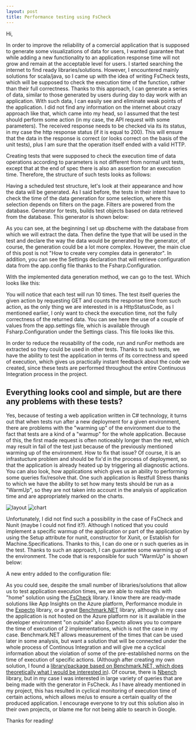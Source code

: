 ```yaml
---
layout: post
title: Performance testing using FsCheck
---
```


Hi,

In order to improve the reliability of a comercial application that is supposed to generate some visualizations of data for users, I wanted guarantee that while adding a new functionality to an application response time will not grow and remain at the acceptable level for users. I started searching the internet to find ready libraries/solutions. However, I encountered mainly solutions for scala/java, so I came up with the idea of ​​writing FsCheck tests, which will be supposed to check the execution time of the function, rather than their full correctness. Thanks to this approach, I can generate a series of data, similar to those generated by users during day to day work with an application. With such data, I can easily see and eliminate weak points of the application.
I did not find any information on the internet about crazy approach like that, which came into my head, so I assumed that the test should perform some action (in my case, the API request with some parameters). The received response needs to be checked via its its status, in my case the http response status (if it is equal to 200). This will ensure that the data in the response is correct (or looks correct on the basis of the unit tests), plus I am sure that the operation itself ended with a valid HTTP.

Creating tests that were supposed to check the execution time of data operations according to parameters is not different from normal unit tests, except that at the end of spec there is also an assertion for an execution time. Therefore, the structure of such tests looks as follows:

<script src="https://gist.github.com/MNie/418411bed6d8ad2fe6c8d7226c778232.js"></script>

Having a scheduled test structure, let's look at their appearance and how the data will be generated. As I said before, the tests in their intent have to check the time of the data generation for some selection, where this selection depends on filters on the page. Filters are powered from the database. Generator for tests, builds test objects based on data retrieved from the database. This generator is shown below:

<script src="https://gist.github.com/MNie/7836ec9dd4079c06c3c93656584a906c.js"></script>

As you can see, at the beginning I set up dbscheme with the database from which we will extract the data. Then define the type that will be used in the test and declare the way the data would be generated by the generator, of course, the generation could be a lot more complex. However, the main clue of this post is not "How to create very complex data in generator".
In addition, you can see the Settings declaration that will retrieve configuration data from the app.config file thanks to the Fsharp.Configuration.

With the implemented data generation method, we can go to the test. Which looks like this:

<script src="https://gist.github.com/MNie/0fa882c6bb991ec0527ffb056a5714c5.js"></script>

You will notice that each test will run 10 times. The test itself queries the given action by requesting GET and counts the response time from such action, as the only thing we are interested in is a HttpStatusCode, as I mentioned earlier, I only want to check the execution time, not the fully correctness of the returned data. You can see here the use of a couple of values ​​from the app.settings file, which is available through Fsharp.Configuration under the Settings class. This file looks like this.

<script src="https://gist.github.com/MNie/b405bdf91202a083d299a9fdbe97143e.js"></script>

In order to reduce the reusability of the code, run and runFor methods are extracted so they could be used in other tests. Thanks to such tests, we have the ability to test the application in terms of its correctness and speed of execution, which gives us practically instant feedback about the code we created, since these tests are performed throughout the entire Continuous Integration process in the project.

## Everything looks cool and simple, but are there any problems with these tests? 

Yes, because of testing a web application written in C# technology, it turns out that when tests run after a new deployment for a given environment, there are problems with the "warming up" of the environment due to the fact that tests are a kind of a "warmup" for the whole application. Because of this, the first made request is often noticeably longer than the rest, which may result in fail of the test just because of the previously mentioned warming up of the environment. How to fix that issue? Of course, it is an infrastucture problem and should be fix'd in the process of deployment, so that the application is already heated up by triggering all diagnostic actions. 
You can also look, how applications which gives us an ability to performing some queries fix/resolve that. One such application is Restfull Stress thanks to which we have the ability to set how many tests should be run as a "WarmUp", so they are not taken into account in the analysis of application time and are appropriately marked on the charts.

![layout](https://mnie.github.com/img/2017-08-17PerformanceTestsUsingFsCheck/layout.jpg)
![chart](https://mnie.github.com/img/2017-08-17PerformanceTestsUsingFsCheck/chart.jpg)

Unfortunately, I did not find such a possibility in the case of FsCheck and Nunit (maybe I could not find it?). Although I noticed that you could implement a specific warmup of the application or part of the application by using the Setup attribute for nunit, constructor for Xunit, or Establish for Machine.Specifications. Thanks to this, I can do one or n such queries as in the test. Thanks to such an approach, I can guarantee some warming up of the environment. The code that is responsible for such "WarmUp" is shown below:

<script src="https://gist.github.com/MNie/852f325276732688f8e5d741e38f3a10.js"></script>

A new entry added to the configuration file:

<script src="https://gist.github.com/MNie/890b24326420a727de34783e133b12b0.js"></script>

As you could see, despite the small number of libraries/solutions that allow us to test application execution times, we are able to realize this with "home" solution using the [FsCheck](https://github.com/fscheck/FsCheck) library.
I know there are ready-made solutions like App Insights on the Azure platform, Performance module in the [Expecto](https://github.com/haf/expecto) library, or a great [Benchmark.NET](https://github.com/dotnet/BenchmarkDotNet) library, although in my case the application is not hosted on the Azure platform nor is it available in the developer environment "on outside" also Expecto allows you to compare the time of execution of 2 implementations, which is not the case in my case. Benchmark.NET allows measurement of the times that can be used later in some analysis, but want a solution that will be connected under the whole process of Continous Integration and will give me a cyclical information about the violation of some of the pre-established norms on the time of execution of specific actions. (Although after creating my own solution, I found a [library/package based on Benchmark.NET, which does theoretically what I would be interested in](https://github.com/rsdn/CodeJam)). Of course, there is [Nbench](https://github.com/petabridge/NBench) library, but in my case I was interested in large variety of queries that are being made with the generator in FsCheck.
As I have already mentioned in my project, this has resulted in cyclical monitoring of execution time of certain actions, which allows me/us to ensure a certain quality of the produced application. I encourage everyone to try out this solution also in their own projects, or blame me for not being able to search in Google.

Thanks for reading!
